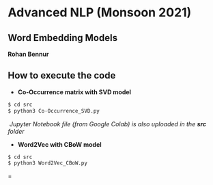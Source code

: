# Advanced NLP (Monsoon 2021)

## Word Embedding Models

**Rohan Bennur**

## How to execute the code

* **Co-Occurrence matrix with SVD model**

```python
$ cd src
$ python3 Co-Occurrence_SVD.py
```

​	_Jupyter Notebook file (from Google Colab) is also uploaded in the **src** folder_

* **Word2Vec with CBoW model**

```python
$ cd src
$ python3 Word2Vec_CBoW.py
```

=